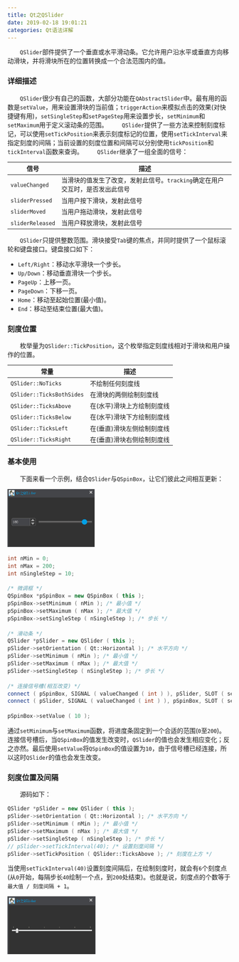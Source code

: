 ```yaml
---
title: Qt之QSlider
date: 2019-02-18 19:01:21
categories: Qt语法详解
---
```

&emsp;&emsp;`QSlider`部件提供了一个垂直或水平滑动条。它允许用户沿水平或垂直方向移动滑块，并将滑块所在的位置转换成一个合法范围内的值。

### 详细描述

&emsp;&emsp;`QSlider`很少有自己的函数，大部分功能在`QAbstractSlider`中。最有用的函数是`setValue`，用来设置滑块的当前值；`triggerAction`来模拟点击的效果(对快捷键有用)，`setSingleStep`和`setPageStep`用来设置步长，`setMinimum`和`setMaximum`用于定义滚动条的范围。
&emsp;&emsp;`QSlider`提供了一些方法来控制刻度标记，可以使用`setTickPosition`来表示刻度标记的位置，使用`setTickInterval`来指定刻度的间隔；当前设置的刻度位置和间隔可以分别使用`tickPosition`和`tickInterval`函数来查询。
&emsp;&emsp;`QSlider`继承了一组全面的信号：

信号             | 描述
-----------------|----------------
`valueChanged`   | 当滑块的值发生了改变，发射此信号。`tracking`确定在用户交互时，是否发出此信号
`sliderPressed`  | 当用户按下滑块，发射此信号
`sliderMoved`    | 当用户拖动滑块，发射此信号
`sliderReleased` | 当用户释放滑块，发射此信号

&emsp;&emsp;`QSlider`只提供整数范围。滑块接受`Tab`键的焦点，并同时提供了一个鼠标滚轮和键盘接口。键盘接口如下：

- `Left/Right`：移动水平滑块一个步长。
- `Up/Down`：移动垂直滑块一个步长。
- `PageUp`：上移一页。
- `PageDown`：下移一页。
- `Home`：移动至起始位置(最小值)。
- `End`：移动至结束位置(最大值)。

### 刻度位置

&emsp;&emsp;枚举量为`QSlider::TickPosition`，这个枚举指定刻度线相对于滑块和用户操作的位置。

常量                      | 描述
--------------------------|-------------------
`QSlider::NoTicks`        | 不绘制任何刻度线
`QSlider::TicksBothSides` | 在滑块的两侧绘制刻度线
`QSlider::TicksAbove`     | 在(水平)滑块上方绘制刻度线
`QSlider::TicksBelow`     | 在(水平)滑块下方绘制刻度线
`QSlider::TicksLeft`      | 在(垂直)滑块左侧绘制刻度线
`QSlider::TicksRight`     | 在(垂直)滑块右侧绘制刻度线

### 基本使用

&emsp;&emsp;下面来看一个示例，结合`QSlider`与`QSpinBox`，让它们彼此之间相互更新：

<img src="./Qt之QSlider/1.png" height="130" width="196">

``` cpp
int nMin = 0;
int nMax = 200;
int nSingleStep = 10;
​
/* 微调框 */
QSpinBox *pSpinBox = new QSpinBox ( this );
pSpinBox->setMinimum ( nMin ); /* 最小值 */
pSpinBox->setMaximum ( nMax ); /* 最大值 */
pSpinBox->setSingleStep ( nSingleStep ); /* 步长 */
​
/* 滑动条 */
QSlider *pSlider = new QSlider ( this );
pSlider->setOrientation ( Qt::Horizontal ); /* 水平方向 */
pSlider->setMinimum ( nMin ); /* 最小值 */
pSlider->setMaximum ( nMax ); /* 最大值 */
pSlider->setSingleStep ( nSingleStep ); /* 步长 */
​
/* 连接信号槽(相互改变) */
connect ( pSpinBox, SIGNAL ( valueChanged ( int ) ), pSlider, SLOT ( setValue ( int ) ) );
connect ( pSlider, SIGNAL ( valueChanged ( int ) ), pSpinBox, SLOT ( setValue ( int ) ) );
​
pSpinBox->setValue ( 10 );
```

通过`setMinimum`与`setMaximum`函数，将进度条固定到一个合适的范围(`0`至`200`)。连接信号槽后，当`QSpinBox`的值发生改变时，`QSlider`的值也会发生相应变化；反之亦然。最后使用`setValue`将`QSpinBox`的值设置为`10`，由于信号槽已经连接，所以这时`QSlider`的值也会发生改变。

### 刻度位置及间隔

&emsp;&emsp;源码如下：

``` cpp
QSlider *pSlider = new QSlider ( this );
pSlider->setOrientation ( Qt::Horizontal ); /* 水平方向 */
pSlider->setMinimum ( nMin ); /* 最小值 */
pSlider->setMaximum ( nMax ); /* 最大值 */
pSlider->setSingleStep ( nSingleStep ); /* 步长 */
// pSlider->setTickInterval(40); /* 设置刻度间隔 */
pSlider->setTickPosition ( QSlider::TicksAbove ); /* 刻度在上方 */
```

当使用`setTickInterval(40)`设置刻度间隔后，在绘制刻度时，就会有`6`个刻度点(从`0`开始，每隔步长`40`绘制一个点，到`200`处结束)。也就是说，刻度点的个数等于`最大值 / 刻度间隔 + 1`。

<img src="./Qt之QSlider/2.png" height="130" width="198">